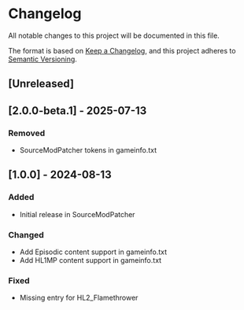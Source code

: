 # Changelog

All notable changes to this project will be documented in this file.

The format is based on [Keep a Changelog](https://keepachangelog.com/en/1.1.0/),
and this project adheres to [Semantic Versioning](https://semver.org/spec/v2.0.0.html).

## [Unreleased]

## [2.0.0-beta.1] - 2025-07-13

### Removed

- SourceModPatcher tokens in gameinfo.txt

## [1.0.0] - 2024-08-13

### Added

- Initial release in SourceModPatcher

### Changed

- Add Episodic content support in gameinfo.txt
- Add HL1MP content support in gameinfo.txt

### Fixed

- Missing entry for HL2_Flamethrower
